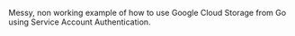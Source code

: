 Messy, non working example of how to use Google Cloud Storage from Go using Service Account Authentication.